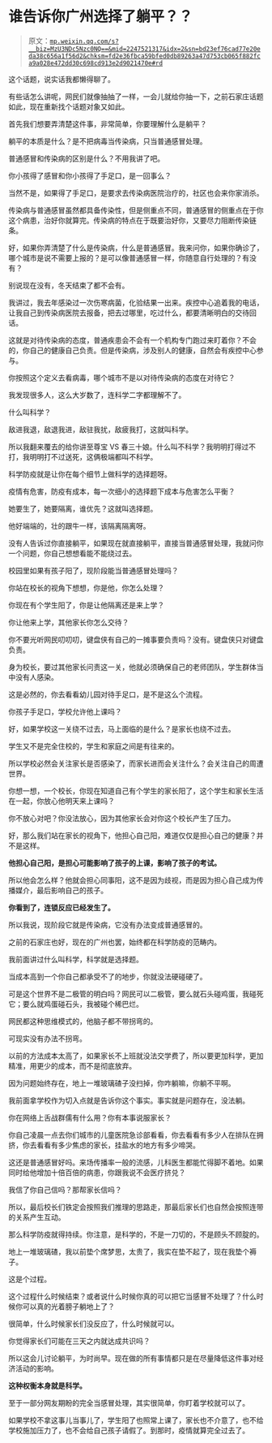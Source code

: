 # 谁告诉你广州选择了躺平？？

> 原文：[`mp.weixin.qq.com/s?__biz=MzU3NDc5Nzc0NQ==&mid=2247521317&idx=2&sn=bd23ef76cad77e20eda38c656a1f56d2&chksm=fd2e36fbca59bfed0db89263a47d753cb065f882fca9a028e472dd30c698cd913e2d9021470e#rd`](http://mp.weixin.qq.com/s?__biz=MzU3NDc5Nzc0NQ==&mid=2247521317&idx=2&sn=bd23ef76cad77e20eda38c656a1f56d2&chksm=fd2e36fbca59bfed0db89263a47d753cb065f882fca9a028e472dd30c698cd913e2d9021470e#rd)

这个话题，说实话我都懒得聊了。

有些话怎么讲呢，网民们就像抽抽了一样，一会儿就给你抽一下，之前石家庄话题如此，现在重新找个话题对象又如此。

首先我们想要弄清楚这件事，非常简单，你要理解什么是躺平？

躺平的本质是什么？是不把病毒当传染病，只当普通感冒处理。

普通感冒和传染病的区别是什么？不用我讲了吧。

你小孩得了感冒和你小孩得了手足口，是一回事么？

当然不是，如果得了手足口，是要求去传染病医院治疗的，社区也会来你家消杀。

传染病与普通感冒虽然都具备传染性，但是侧重点不同，普通感冒的侧重点在于你这个病患，治好你就算完。传染病的特点在于既要治好你，又要尽力阻断传染链条。

好，如果你弄清楚了什么是传染病，什么是普通感冒。我来问你，如果你确诊了，哪个城市是说不需要上报的？是可以像普通感冒一样，你随意自行处理的？有没有？

别说现在没有，冬天结束了都不会有。

我讲过，我去年感染过一次伤寒病菌，化验结果一出来。疾控中心追着我的电话，让我自己到传染病医院去报备，把去过哪里，吃过什么，都要清晰明白的交待回话。

这就是对待传染病的态度，普通疾患会不会有一个机构专门跑过来盯着你？不会的，你自己的健康自己负责。但是传染病，涉及别人的健康，自然会有疾控中心参与。

你按照这个定义去看病毒，哪个城市不是以对待传染病的态度在对待它？

我发现很多人，这么大岁数了，连科学二字都理解不了。

什么叫科学？

敌进我退，敌退我进，敌驻我扰，敌疲我打，这就叫科学。

所以我翻来覆去的给你讲至尊宝 VS 春三十娘。什么叫不科学？我明明打得过不打，我明明打不过送死，这俩极端都叫不科学。

科学防疫就是让你在每个细节上做科学的选择题呀。

疫情有危害，防疫有成本，每一次细小的选择题下成本与危害怎么平衡？

她要生了，她要隔离，谁优先？这就叫选择题。

他好端端的，壮的跟牛一样，该隔离隔离呀。

没有人告诉过你直接躺平，如果现在就直接躺平，直接当普通感冒处理，我就问你一个问题，你自己想想看能不能绕过去。

校园里如果有孩子阳了，现阶段能当普通感冒处理吗？

你站在校长的视角下想想，你是他，你怎么处理？

你现在有个学生阳了，你是让他隔离还是来上学？

你让他来上学，其他家长你怎么交待？

你不要光听网民叨叨叨，键盘侠有自己的一摊事要负责吗？没有。键盘侠只对键盘负责。

身为校长，要过其他家长问责这一关，他就必须确保自己的老师团队，学生群体当中没有人感染。

这是必然的，你去看看幼儿园对待手足口，是不是这么个流程。

你孩子手足口，学校允许他上课吗？

好，如果学校这一关绕不过去，马上面临的是什么？是家长也绕不过去。

学生又不是完全住校的，学生和家庭之间是有往来的。

所以学校必然会关注家长是否感染了，而家长进而会关注什么？会关注自己的周遭世界。

你想一想，一个校长，你现在知道自己有个学生的家长阳了，这个学生和家长生活在一起，你放心他明天来上课吗？

你不放心对吧？你没法放心，因为其他家长会对你这个校长产生了压力。

好，那么我们站在家长的视角下，他担心自己阳，难道仅仅是担心自己的健康？并不是这样。

**他担心自己阳，是担心可能影响了孩子的上课，影响了孩子的考试。**

所以他会怎么样？他就会担心同事阳，这不是因为歧视，而是因为担心自己成为传播媒介，最后影响自己的孩子。

**你看到了，连锁反应已经发生了。** 

所以我说，现阶段它就是传染病，它没有办法变成普通感冒的。

之前的石家庄也好，现在的广州也罢，始终都在科学防疫的范畴内。

我前面讲过什么叫科学，科学就是选择题。

当成本高到一个你自己都承受不了的地步，你就没法硬碰硬了。

可是这个世界不是二极管的明白吗？网民可以二极管，要么就石头碰鸡蛋，我碰死它；要么就鸡蛋碰石头，我被碰个稀巴烂。

网民都这种思维模式的，他脑子都不带拐弯的。

可现实没有办法不拐弯。

以前的方法成本太高了，如果家长不上班就没法交学费了，所以要更加科学，更加精准，用更少的成本，而不是彻底放弃。

因为问题始终存在，地上一堆玻璃碴子没扫掉，你咋躺嘛，你躺不平啊。

我前面拿学校作为切入点就是告诉你这个事实。事实就是问题存在，没法躺。

你在网络上舌战群儒有什么用？你有本事说服家长？

你自己凌晨一点去你们城市的儿童医院急诊部看看，你去看看有多少人在排队在拥挤，你去看看有多少焦虑的家长，挂盐水的地方有多少啼哭。

这还是普通感冒好吗。来场传播率一般的流感，儿科医生都能忙得脚不着地。如果同时给他增加十倍百倍的病患，你跟我说不会医疗挤兑？

我信了你自己信吗？那帮家长信吗？

所以，最后校长们铁定会按照我们推理的思路走，那最后家长们也自然会按照连带的关系产生互动。

那么科学防疫就得持续。你注意，是科学的，不是一刀切的，不是顾头不顾腚的。

地上一堆玻璃碴，我以前垫个席梦思，太贵了，我实在垫不起了，现在我垫个褥子。

这是个过程。

这个过程什么时候结束？或者说什么时候你真的可以把它当感冒不处理了？什么时候你可以真的光着膀子躺地上了？

很简单，什么时候家长们没反应了，什么时候就可以。

你觉得家长们可能在三天之内就达成共识吗？

所以这会儿讨论躺平，为时尚早。现在做的所有事情都只是在尽量降低这件事对经济活动的影响。

**这种权衡本身就是科学。** 

至于一部分网友期盼的完全当感冒处理，其实很简单，你盯着学校就可以了。

如果学校不拿这事儿当事儿了，学生阳了也照常上课了，家长也不介意了，也不给学校施加压力了，也不会给自己孩子请假了。到那时，疫情就算完全过去了。
